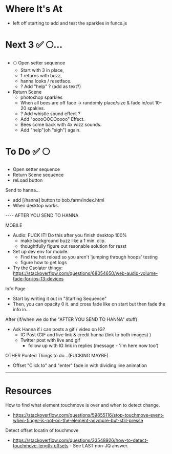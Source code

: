 # Where It's At
- left off starting to add and test the sparkles in funcs.js

# Next 3 ✅ 🌕... 
- 🌕 Open setter sequence
  - Start with 3 in place, 
  - 1 returns with buzz, 
  - hanna looks / resetface.
  - ? Add "help" ? (add as text?)
- Return Scene 
  - photoshop sparkles 
  - When all bees are off face -> randomly place/size & fade in/out 10-20 spakles.
  - ? Add whistle sound effect ? 
  - Add "ooooOOOOoooo" Effect. 
  - Bees come back with 4x wizz sounds. 
  - Add "help"(oh "sigh") again.

# To Do ✅ 🌕
- Open setter sequence
- Return Scene sequence
- reLoad button

Send to hanna...
- add [/hanna] button to bob.farm/index.html
- When desktop works. 


---- AFTER YOU SEND TO HANNA

MOBILE 
- Audio: FUCK IT! Do this after you finish desktop 100%
  - make background buzz like a 1 min. clip. 
  - thoughtfully figure out resonable solution for resst
- Set up dev env for mobile. 
  - Find the hot reload so you aren't 'jumping through hoops' testing
  - figure how to get logs 
- Try the Osolater thingy: https://stackoverflow.com/questions/68054650/web-audio-volume-fade-for-ios-13-devices

Info Page
- Start by writing it out in "Starting Sequence"
- Then, you can opacity 0 it. and cross fade like on start but then fade the info in...

After (if/when we do the "AFTER YOU SEND TO HANNA" stuff)
- Ask Hanna if i can posts a gif / video on IG?
  - IG Post (GIF and live link & credit hanna (link to both images) )
  - Twitter post with live and gif
    - follow up with IG link in replies (message - 'i'm here now too')


OTHER Punted Things to do...(FUCKING MAYBE)
- Offset "Click to" and "enter" fade in with dividing line animation


----
# Resources

How to find what element touchmove is over and when to detect change. 
- https://stackoverflow.com/questions/59855116/stop-touchmove-event-when-finger-is-not-on-the-element-anymore-but-still-presse

Detect offset locatin of touchmove
- https://stackoverflow.com/questions/33548926/how-to-detect-touchmove-length-offsets - See LAST non-JQ answer. 
